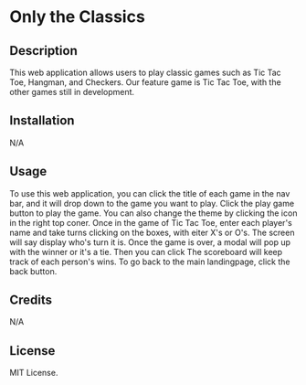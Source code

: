# Only the Classics

## Description

This web application allows users to play classic games such as Tic Tac Toe, Hangman, and Checkers. Our feature game is Tic Tac Toe, with the other games still in development.

## Installation

N/A

## Usage

To use this web application, you can click the title of each game in the nav bar, and it will drop down to the game you want to play. Click the play game button to play the game. You can also change the theme by clicking the icon in the right top coner. Once in the game of Tic Tac Toe, enter each player's name and take turns clicking on the boxes, with eiter X's or O's. The screen will say display who's turn it is. Once the game is over, a modal will pop up with the winner or it's a tie. Then you can click The scoreboard will keep track of each person's wins. To go back to the main landingpage, click the back button.

## Credits

N/A

## License

MIT License.
